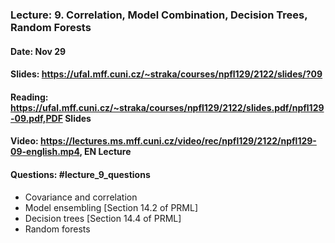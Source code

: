 ### Lecture: 9. Correlation, Model Combination, Decision Trees, Random Forests
#### Date: Nov 29
#### Slides: https://ufal.mff.cuni.cz/~straka/courses/npfl129/2122/slides/?09
#### Reading: https://ufal.mff.cuni.cz/~straka/courses/npfl129/2122/slides.pdf/npfl129-09.pdf,PDF Slides
#### Video: https://lectures.ms.mff.cuni.cz/video/rec/npfl129/2122/npfl129-09-english.mp4, EN Lecture
#### Questions: #lecture_9_questions

- Covariance and correlation
- Model ensembling [Section 14.2 of PRML]
- Decision trees [Section 14.4 of PRML]
- Random forests
